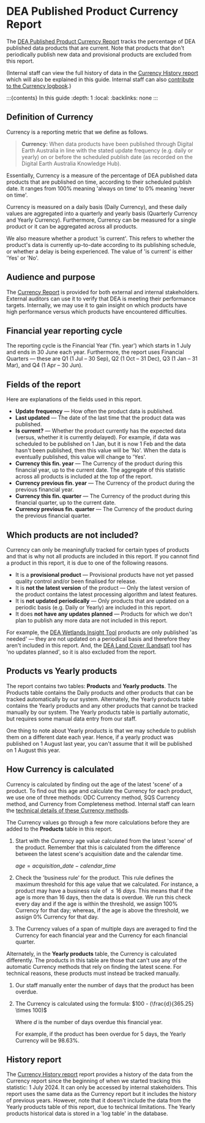 # DEA Published Product Currency Report


The [DEA Published Product Currency Report][CurrencyReport] tracks the percentage of DEA published data products that are current. Note that products that don't periodically publish new data and provisional products are excluded from this report.

(Internal staff can view the full history of data in the [Currency History report][HistoryReport] which will also be explained in this guide. Internal staff can also [contribute to the Currency logbook][CurrencyLogbook].)

:::{contents} In this guide
:depth: 1
:local:
:backlinks: none
:::

## Definition of Currency

Currency is a reporting metric that we define as follows.

> **Currency:** When data products have been published through Digital Earth Australia in line with the stated update frequency (e.g. daily or yearly) on or before the scheduled publish date (as recorded on the Digital Earth Australia Knowledge Hub).

Essentially, Currency is a measure of the percentage of DEA published data products that are published on time, according to their scheduled publish date. It ranges from 100% meaning 'always on time' to 0% meaning 'never on time'.

Currency is measured on a daily basis (Daily Currency), and these daily values are aggregated into a quarterly and yearly basis (Quarterly Currency and Yearly Currency). Furthermore, Currency can be measured for a single product or it can be aggregated across all products.

We also measure whether a product 'is current'. This refers to whether the product's data is currently up-to-date according to its publishing schedule, or whether a delay is being experienced. The value of 'is current' is either 'Yes' or 'No'.

## Audience and purpose

The [Currency Report][CurrencyReport] is provided for both external and internal stakeholders. External auditors can use it to verify that DEA is meeting their performance targets. Internally, we may use it to gain insight on which products have high performance versus which products have encountered difficulties.

## Financial year reporting cycle

The reporting cycle is the Financial Year ('fin. year') which starts in 1 July and ends in 30 June each year. Furthermore, the report uses Financial Quarters &mdash; these are Q1 (1 Jul &ndash; 30 Sep), Q2 (1 Oct &ndash; 31 Dec), Q3 (1 Jan &ndash; 31 Mar), and Q4 (1 Apr &ndash; 30 Jun).

## Fields of the report

Here are explanations of the fields used in this report.

* **Update frequency** &mdash; How often the product data is published.
* **Last updated** &mdash; The date of the last time that the product data was published.
* **Is current?** &mdash; Whether the product currently has the expected data (versus, whether it is currently delayed). For example, if data was scheduled to be published on 1 Jan, but it is now 1 Feb and the data hasn't been published, then this value will be 'No'. When the data is eventually published, this value will change to 'Yes'.
* **Currency this fin. year** &mdash; The Currency of the product during this financial year, up to the current date. The aggregate of this statistic across all products is included at the top of the report.
* **Currency previous fin. year** &mdash; The Currency of the product during the previous financial year.
* **Currency this fin. quarter** &mdash; The Currency of the product during this financial quarter, up to the current date.
* **Currency previous fin. quarter** &mdash; The Currency of the product during the previous financial quarter.

## Which products are not included?

Currency can only be meaningfully tracked for certain types of products and that is why not all products are included in this report. If you cannot find a product in this report, it is due to one of the following reasons.

* It is a **provisional product** &mdash; Provisional products have not yet passed quality control and/or been finalised for release.
* It is **not the latest version** of the product &mdash; Only the latest version of the product contains the latest processing algorithm and latest features.
* It is **not updated periodically** &mdash; Only products that are updated on a periodic basis (e.g. Daily or Yearly) are included in this report.
* It does **not have any updates planned** &mdash; Products for which we don't plan to publish any more data are not included in this report.

For example, the [DEA Wetlands Insight Tool][WetlandsInsight] products are only published 'as needed' &mdash; they are not updated on a periodical basis and therefore they aren't included in this report. And, the [DEA Land Cover (Landsat)][LandCover] tool has 'no updates planned', so it is also excluded from the report.

[WetlandsInsight]: https://knowledge.dea.ga.gov.au/data/category/dea-wetlands-insight-tool/
[LandCover]: https://knowledge.dea.ga.gov.au/data/product/dea-land-cover-landsat/

## Products vs Yearly products

The report contains two tables: **Products** and **Yearly products**. The Products table contains the Daily products and other products that can be tracked automatically by our system. Alternately, the Yearly products table contains the Yearly products and any other products that cannot be tracked manually by our system. The Yearly products table is partially automatic, but requires some manual data entry from our staff.

One thing to note about Yearly products is that we may schedule to publish them on a different date each year. Hence, if a yearly product was published on 1 August last year, you can't assume that it will be published on 1 August this year.

## How Currency is calculated

Currency is calculated by finding out the age of the latest 'scene' of a product. To find out this age and calculate the Currency for each product, we use one of three methods: ODC Currency method, SQS Currency method, and Currency from Completeness method. Internal staff can learn the [technical details of these Currency methods][CurrencyInternalDoc].

The Currency values go through a few more calculations before they are added to the **Products** table in this report.

1. Start with the Currency age value calculated from the latest 'scene' of the product. Remember that this is calculated from the difference between the latest scene's acquisition date and the calendar time.

    $age = acquisition\_date - calendar\_time$

1. Check the 'business rule' for the product. This rule defines the maximum threshold for this age value that we calculated. For instance, a product may have a business rule of $\leq 16\ days$. This means that if the age is more than 16 days, then the data is overdue. We run this check every day and if the age is within the threshold, we assign 100% Currency for that day; whereas, if the age is above the threshold, we assign 0% Currency for that day.
1. The Currency values of a span of multiple days are averaged to find the Currency for each financial year and the Currency for each financial quarter.

Alternately, in the **Yearly products** table, the Currency is calculated differently. The products in this table are those that can't use any of the automatic Currency methods that rely on finding the latest scene. For technical reasons, these products must instead be tracked manually.

1. Our staff manually enter the number of days that the product has been overdue. <!-- TODO update this section when the way we calculate these is changed -->
1. The Currency is calculated using the formula:
    $100 - (\frac{d}{365.25} \times 100)$

    Where $d$ is the number of days overdue this financial year.

    For example, if the product has been overdue for 5 days, the Yearly Currency will be 98.63%.

## History report

The [Currency History report][CurrencyReport] report provides a history of the data from the Currency report since the beginning of when we started tracking this statistic: 1 July 2024. It can only be accessed by internal stakeholders. This report uses the same data as the Currency report but it includes the history of previous years. However, note that it doesn't include the data from the Yearly products table of this report, due to technical limitations. The Yearly products historical data is stored in a 'log table' in the database.

[CurrencyReport]: https://mgmt.sandbox.dea.ga.gov.au/public-dashboards/d22241dbfca54b1fa9f73938ef26e645?orgId=1
[HistoryReport]: https://mgmt.sandbox.dea.ga.gov.au/d/c1674b20-8c8a-4d90-aef2-02796275cf2b/4e57919d-fc9d-59d7-9bd1-aa61d41bcb92?orgId=1
[CurrencyInternalDoc]: https://docs.dev.dea.ga.gov.au/internal_services/reporting-systems/etls/currency.html
[CurrencyLogbook]: https://docs.dev.dea.ga.gov.au/internal_services/reporting-systems/etls/currency_logbook.html#currency-report-logbook
